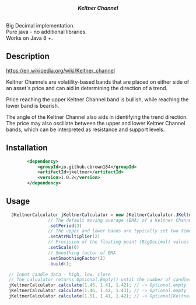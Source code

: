 
<div align="center">
    <b><em>Keltner Channel</em></b><br>
</div>


<br>Big Decimal implementation.
<br>Pure java - no additional libraries.
<br>Works on Java 8 +.

## Description
https://en.wikipedia.org/wiki/Keltner_channel

Keltner Channels are volatility-based bands that are placed on either side of an asset's price and can aid in determining the direction of a trend.

Price reaching the upper Keltner Channel band is bullish, while reaching the lower band is bearish.

The angle of the Keltner Channel also aids in identifying the trend direction. The price may also oscillate between the upper and lower Keltner Channel bands, which can be interpreted as resistance and support levels.
## Installation

```xml
        <dependency>
            <groupId>io.github.cbrown184</groupId>
            <artifactId>jkeltner</artifactId>
            <version>1.0.2</version>
        </dependency>
```
## Usage

```java
  JKeltnerCalculator jKeltnerCalculator = new JKeltnerCalculator.JKeltnerBuilder()
                // The default moving average (EMA) of a Keltner Channel is 20 periods
                .setPeriod(3)
                // The upper and lower bands are typically set two times the average true range (ATR) above and below the EMA
                .setAtrMultiplier(2)
                // Precision of the floating point (BigDecimal) values returned
                .setScale(6)
                // Smoothing factor of EMA
                .setSmoothingFactor(2)
                .build();

 // Input candle data - high, low, close
 // The calculator returns Optional.Empty() until the number of candles supplied is equal to the set period
 jKeltnerCalculator.calculate(1.45, 1.41, 1.42); // -> Optional.empty
 jKeltnerCalculator.calculate(1.46, 1.42, 1.43); // -> Optional.empty
 jKeltnerCalculator.calculate(1.51, 1.41, 1.42); // -> Optional[KeltnerBand{upperBand=1.543333, midBand=1.423333, lowerBand=1.303333}]

```

